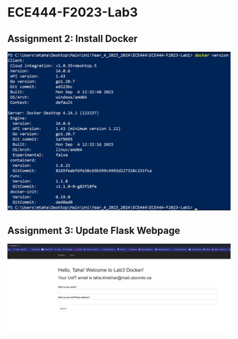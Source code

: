 # ECE444-F2023-Lab3

## Assignment 2: Install Docker
![image](images/q2.png)

## Assignment 3: Update Flask Webpage
![image](images/q3.png)